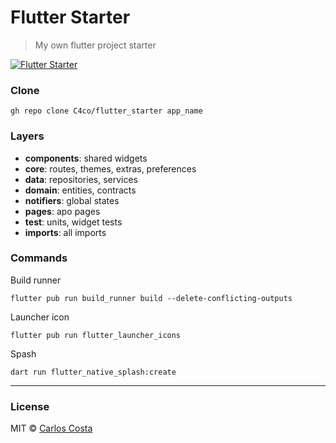 # Flutter Starter

>My own flutter project starter

[![Flutter Starter](https://github.com/C4co/flutter_starter/actions/workflows/dart.yml/badge.svg)](https://github.com/C4co/flutter_starter/actions/workflows/dart.yml)

### Clone

```
gh repo clone C4co/flutter_starter app_name
```

### Layers

- **components**: shared widgets
- **core**: routes, themes, extras, preferences
- **data**: repositories, services
- **domain**: entities, contracts
- **notifiers**: global states
- **pages**: apo pages
- **test**: units, widget tests
- **imports**: all imports

### Commands

Build runner
```
flutter pub run build_runner build --delete-conflicting-outputs
```

Launcher icon
```
flutter pub run flutter_launcher_icons
```

Spash
```
dart run flutter_native_splash:create
```

---

### License

MIT © [Carlos Costa](https://github.com/C4co)